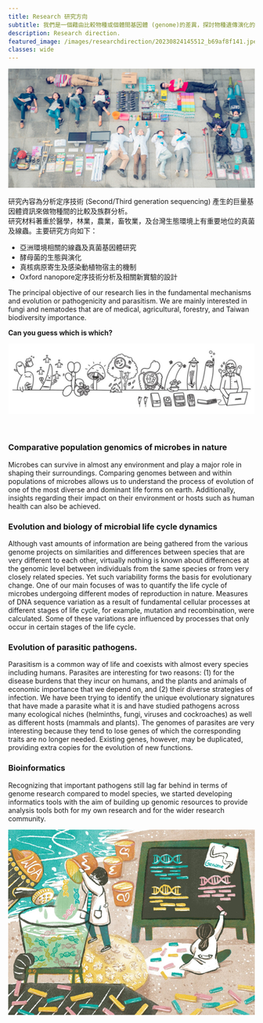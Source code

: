 ```yaml
---
title: Research 研究方向
subtitle: 我們是一個藉由比較物種或個體間基因體 (genome)的差異，探討物種遺傳演化的實驗室。
description: Research direction.
featured_image: /images/researchdirection/20230824145512_b69af8f141.jpeg
classes: wide 
---
```


![](/images/researchdirection/20190925-DSC_4529.jpg)



研究內容為分析定序技術 (Second/Third generation sequencing) 產生的巨量基因體資訊來做物種間的比較及族群分析。   
研究材料著重於醫學，林業，農業，畜牧業，及台灣生態環境上有重要地位的真菌及線蟲。主要研究方向如下：

* 亞洲環境相關的線蟲及真菌基因體研究   
* 酵母菌的生態與演化
* 真核病原寄生及感染動植物宿主的機制   
* Oxford nanopore定序技術分析及相關新實驗的設計  
  
   
  
   

The principal objective of our research lies in the fundamental mechanisms and evolution or pathogenicity and parasitism. We are mainly interested in fungi and nematodes that are of medical, agricultural, forestry, and Taiwan biodiversity importance.   

**Can you guess which is which?**

![Can you guess which is which?](/images/lab_banner.jpg)



<br>



### Comparative population genomics of microbes in nature 
Microbes can survive in almost any environment and play a major role in shaping their surroundings. Comparing genomes between and within populations of microbes allows us to understand the process of evolution of one of the most diverse and dominant life forms on earth. Additionally, insights regarding their impact on their environment or hosts such as human health can also be achieved.


### Evolution and biology of microbial life cycle dynamics

Although vast amounts of information are being gathered from the various genome projects on similarities and differences between species that are very different to each other, virtually nothing is known about differences at the genomic level between individuals from the same species or from very closely related species. Yet such variability forms the basis for evolutionary change. One of our main focuses of was to quantify the life cycle of microbes undergoing different modes of reproduction in nature. Measures of DNA sequence variation as a result of fundamental cellular processes at different stages of life cycle, for example, mutation and recombination, were calculated. Some of these variations are influenced by processes that only occur in certain stages of the life cycle.


### Evolution of parasitic pathogens.   

Parasitism is a common way of life and coexists with almost every species including humans. Parasites are interesting for two reasons: (1) for the disease burdens that they incur on humans, and the plants and animals of economic importance that we depend on, and (2) their diverse strategies of infection. We have been trying to identify the unique evolutionary signatures that have made a parasite what it is and have studied pathogens across many ecological niches (helminths, fungi, viruses and cockroaches) as well as different hosts (mammals and plants). The genomes of parasites are very interesting because they tend to lose genes of which the corresponding traits are no longer needed. Existing genes, however, may be duplicated, providing extra copies for the evolution of new functions.


### Bioinformatics

Recognizing that important pathogens still lag far behind in terms of genome research compared to model species, we started developing informatics tools with the aim of building up genomic resources to provide analysis tools both for my own research and for the wider research community.



![](/images/researchdirection/assembly.jpg)